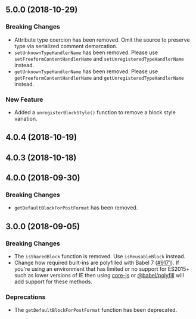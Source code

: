 ## 5.0.0 (2018-10-29)

### Breaking Changes

- Attribute type coercion has been removed. Omit the source to preserve type via serialized comment demarcation.
- `setUnknownTypeHandlerName` has been removed. Please use `setFreeformContentHandlerName` and `setUnregisteredTypeHandlerName` instead.
- `getUnknownTypeHandlerName` has been removed. Please use `getFreeformContentHandlerName` and `getUnregisteredTypeHandlerName` instead.

### New Feature

- Added a `unregisterBlockStyle()` function to remove a block style variation.

## 4.0.4 (2018-10-19)

## 4.0.3 (2018-10-18)

## 4.0.0 (2018-09-30)

### Breaking Changes

- `getDefaultBlockForPostFormat` has been removed.

## 3.0.0 (2018-09-05)

### Breaking Changes

- The `isSharedBlock` function is removed. Use `isReusableBlock` instead.
- Change how required built-ins are polyfilled with Babel 7 ([#9171](https://github.com/WordPress/gutenberg/pull/9171)).  If you're using an environment that has limited or no support for ES2015+ such as lower versions of IE then using [core-js](https://github.com/zloirock/core-js) or [@babel/polyfill](https://babeljs.io/docs/en/next/babel-polyfill) will add support for these methods.

### Deprecations

- The `getDefaultBlockForPostFormat` function has been deprecated.
